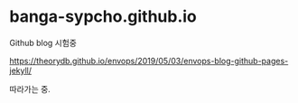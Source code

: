 # banga-sypcho.github.io
Github blog 시험중

https://theorydb.github.io/envops/2019/05/03/envops-blog-github-pages-jekyll/

따라가는 중.
